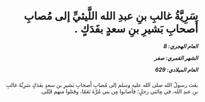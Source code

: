 <h1 dir="rtl">سَرِيَّةُ غالبِ بنِ عبدِ الله اللَّيثيِّ إلى مُصابِ أَصحابِ بَشيرِ بنِ سعدٍ بفَدَكٍ .</h1>

<h5 dir="rtl">العام الهجري:  8

الشهر القمري: صفر

العام الميلادي: 629</h5>

<p dir="rtl">بعَث رسولُ الله صلى الله عليه وسلم إلى مُصابِ أَصحابِ بَشيرِ بنِ سعدٍ بفَدَكٍ سَرِيَّةَ غالبِ بنِ عبدِ الله، في مِائتي رجلٍ؛ فأصابوا مِن بني مُرَّةَ نَعَمًا، وقتلوا منهم قَتْلى.</p></br>
